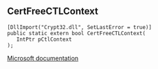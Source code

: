 ## CertFreeCTLContext

```
[DllImport("Crypt32.dll", SetLastError = true)]
public static extern bool CertFreeCTLContext(
   IntPtr pCtlContext
);
```

[Microsoft documentation](https://docs.microsoft.com/en-us/windows/win32/api/wincrypt/nf-wincrypt-certfreectlcontext)
